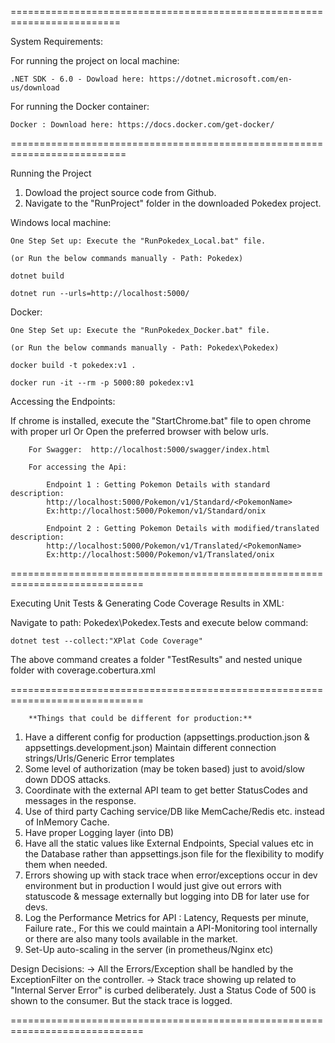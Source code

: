 =========================================================================

System Requirements:

For running the project on local machine:

    .NET SDK - 6.0 - Dowload here: https://dotnet.microsoft.com/en-us/download

For running the Docker container:

    Docker : Download here: https://docs.docker.com/get-docker/

==========================================================================

Running the Project

1. Dowload the project source code from Github.
2. Navigate to the "RunProject" folder in the downloaded Pokedex project. 

Windows local machine:

    One Step Set up: Execute the "RunPokedex_Local.bat" file.
    
    (or Run the below commands manually - Path: Pokedex)
    
    dotnet build
    
    dotnet run --urls=http://localhost:5000/ 
    
    
	
Docker:

    One Step Set up: Execute the "RunPokedex_Docker.bat" file.
    
    (or Run the below commands manually - Path: Pokedex\Pokedex)
    
    docker build -t pokedex:v1 .
    
    docker run -it --rm -p 5000:80 pokedex:v1
    
	

Accessing the Endpoints:


If chrome is installed, execute the "StartChrome.bat" file to open chrome with proper url Or Open the preferred browser with below urls.

		For Swagger:  http://localhost:5000/swagger/index.html
    
		For accessing the Api:
    
			Endpoint 1 : Getting Pokemon Details with standard description: 
			http://localhost:5000/Pokemon/v1/Standard/<PokemonName>
			Ex:http://localhost:5000/Pokemon/v1/Standard/onix

			Endpoint 2 : Getting Pokemon Details with modified/translated description: 
			http://localhost:5000/Pokemon/v1/Translated/<PokemonName>
			Ex:http://localhost:5000/Pokemon/v1/Translated/onix
	

=============================================================================


Executing Unit Tests & Generating Code Coverage Results in XML:

Navigate to path: Pokedex\Pokedex.Tests  and execute below command:

	dotnet test --collect:"XPlat Code Coverage"

The above command creates a folder "TestResults" and nested unique folder with coverage.cobertura.xml


=============================================================================

		**Things that could be different for production:**
1. Have a different config for production (appsettings.production.json & appsettings.development.json)
	Maintain different connection strings/Urls/Generic Error templates
2. Some level of authorization (may be token based) just to avoid/slow down DDOS attacks.
3. Coordinate with the external API team to get better StatusCodes and messages in the response.
4. Use of third party Caching service/DB like MemCache/Redis etc. instead of InMemory Cache.
5. Have proper Logging layer (into DB)
6. Have all the static values like External Endpoints, Special values etc in the Database rather than appsettings.json file for the flexibility to modify them when needed.
7. Errors showing up with stack trace when error/exceptions occur in dev environment but in production 
	I would just give out errors with statuscode & message externally but logging into DB for later use for devs.
8. Log the Performance Metrics for API : Latency, Requests per minute, Failure rate.,
	For this we could maintain a API-Monitoring tool internally or there are also many tools available in the market.
9. Set-Up auto-scaling in the server (in prometheus/Nginx etc)

Design Decisions:
-> All the Errors/Exception shall be handled by the ExceptionFilter on the controller.
-> Stack trace showing up related to "Internal Server Error" is curbed deliberately. Just a Status Code of 500 is shown to the consumer. But the stack trace is logged.

=============================================================================




